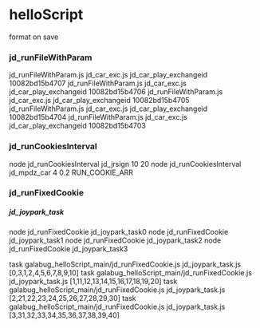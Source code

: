 # helloScript

format on save

### jd_runFileWithParam

jd_runFileWithParam.js jd_car_exc.js jd_car_play_exchangeid 10082bd15b4707
jd_runFileWithParam.js jd_car_exc.js jd_car_play_exchangeid 10082bd15b4706
jd_runFileWithParam.js jd_car_exc.js jd_car_play_exchangeid 10082bd15b4705
jd_runFileWithParam.js jd_car_exc.js jd_car_play_exchangeid 10082bd15b4704
jd_runFileWithParam.js jd_car_exc.js jd_car_play_exchangeid 10082bd15b4703

### jd_runCookiesInterval

node jd_runCookiesInterval jd_jrsign 10 20
node jd_runCookiesInterval jd_mpdz_car 4 0.2 RUN_COOKIE_ARR

### jd_runFixedCookie

##### jd_joypark_task

node jd_runFixedCookie jd_joypark_task0
node jd_runFixedCookie jd_joypark_task1
node jd_runFixedCookie jd_joypark_task2
node jd_runFixedCookie jd_joypark_task3

task galabug_helloScript_main/jd_runFixedCookie.js jd_joypark_task.js [0,3,1,2,4,5,6,7,8,9,10]
task galabug_helloScript_main/jd_runFixedCookie.js jd_joypark_task.js [1,11,12,13,14,15,16,17,18,19,20]
task galabug_helloScript_main/jd_runFixedCookie.js jd_joypark_task.js [2,21,22,23,24,25,26,27,28,29,30]
task galabug_helloScript_main/jd_runFixedCookie.js jd_joypark_task.js [3,31,32,33,34,35,36,37,38,39,40]
